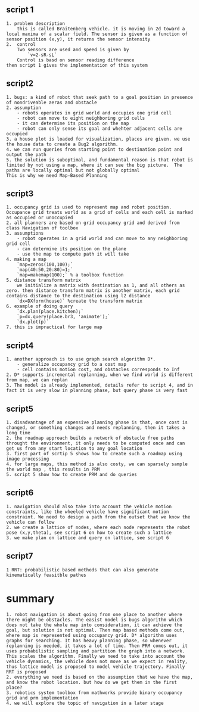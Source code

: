## script 1
    1. problem description
        this is called Braitenberg vehicle. it is moving in 2d toward a local maxima of a scalar field. The sensor is given as a function of sensor position (x,y), it returns the sensor intensity
    2.  control
        Two sensors are used and speed is given by 
            `v=2-sR-sL`  
        Control is basd on sensor reading difference
    then script 1 gives the implementation of this system

## script2
    1. bugs: a kind of robot that seek path to a goal position in presence of nondriveable aeras and obstacle
    2. assumption
        - robots operates in grid world and occupies one grid cell
        - robot can move to eight neighboring grid cells
        - it can determine its position on the map
        - robot can only sense its goal and whehter adjacent cells are occupied
    3. a house plot is loaded for visualization, places are given. we use the house data to create a Bug2 algorithm.
    4. we can run queries from starting point to destination point and output the path
    5. the solution is suboptimal, and fundamental reason is that robot is limited by not using a map, where it can see the big picture.  The paths are locally optimal but not globally optimal
    This is why we need Map-Based Planning

## script3
    1. occupancy grid is used to represent map and robot position. Occupance grid treats world as a grid of cells and each cell is marked as occupied or unoccupied
    2. all planners are based on grid occupancy grid and derived from class Navigation of toolbox
    3. assumptions
        - robot operates in a grid world and can move to any neighboring grid cell
        - can determine its position on the plane
        - use the map to compute path it will take
    4. making a map
        `map=zeros(100,100);`
        `map(40:50,20:80)=1;`
        `map=makemap(100);` % a toolbox function
    5. distance transform matrix
        we initialize a matrix with destination as 1, and all others as zero. then distance transform matrix is another matrix, each grid contains distance to the destination using l2 distance
        `dx=DXform(house)` %create the transform matrix
    6. example of doing query
        `dx.plan(place.kitchen);`
        `p=dx.query(place.br3, 'animate');`
        `dx.plot(p)`
    7. this is impractical for large map

## script4
    1. another approach is to use graph search algorithm D*. 
        - generalize occupancy grid to a cost map 
        - cell contains motion cost, and obstacles corresponds to Inf 
    2. D* supports incremental replanning, when we find world is different from map, we can replan
    3. The model is already implemented, details refer to script 4, and in fact it is very slow in planning phase, but query phase is very fast

## script5
    1. disadvantage of an expensive planning phase is that, once cost is changed, or something changes and needs replanning, then it takes a long time
    2. the roadmap approach builds a network of obstacle free paths throught the environment, it only needs to be computed once and can get us from any start location to any goal location
    3. first part of scrtip 5 shows how to create such a roadmap using image processing
    4. for large maps, this method is also costy, we can sparsely sample the world map , this results in PRM
    5. script 5 show how to create PRM and do queries

## script6
    1. navigation should also take into account the vehicle motion constraints, like the wheeled vehicle have significant motion constraint. We need to design a path from the outset that we know the vehicle can follow
    2. we create a lattice of nodes, where each node represents the robot pose (x,y,theta), see script 6 on how to create such a lattice
    3. we make plan on lattice and query on lattice, see script 6

## script7
    1 RRT: probabilistic based methods that can also generate kinematically feasitble pathes

# summary
    1. robot navigation is about going from one place to another where there might be obstacles. The easist model is bugs algorithm which does not take the whole map into consideration, it can achieve the goal, but solution is not optimal. Then map based methods come out, where map is represented using occupancy grid. D* algorithm uses graphs for searching. It has heavy planning phase, so whenever replanning is needed, it takes a lot of time. Then PRM comes out, it uses probabilistic sampling and partition the graph into a network. This scales the algorithm. Finally we need to take into account the vehicle dynamics, the vehicle does not move as we expect in reality, thus lattice model is proposed to model vehicle trajectory. Finally RRT is proposed
    2. everything we need is based on the assumption that we have the map, and know the robot location. but how do we get them in the first place?
    3. robotics system toolbox from mathworks provide binary occupancy grid and prm implementation
    4. we will explore the topic of navigation in a later stage
    